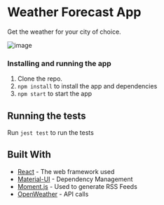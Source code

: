 # Weather Forecast App

Get the weather for your city of choice.

![image](https://user-images.githubusercontent.com/52622303/80315712-a864b480-87f9-11ea-89b7-55c83da26b33.png)

### Installing and running the app

1. Clone the repo.
2. `npm install` to install the app and dependencies
3. `npm start` to start the app

## Running the tests

Run `jest test` to run the tests

## Built With

* [React](https://reactjs.org/) - The web framework used
* [Material-UI](https://material-ui.com/) - Dependency Management
* [Moment.js](https://momentjs.com/) - Used to generate RSS Feeds
* [OpenWeather](https://openweathermap.org/) - API calls
